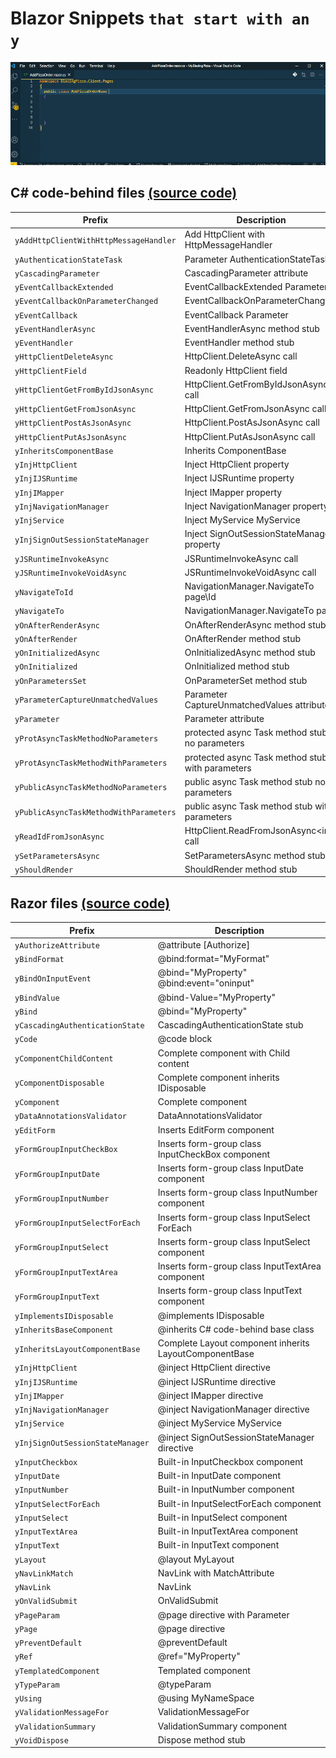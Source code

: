# Blazor Snippets `that start with an y`

![Blazory in Action!](images/blazory_csharp.gif "Blazory - Blazor snippets that start with an 'y' - in Action!")

## C# code-behind files [(source code)](https://github.com/bartvanhoey/Blazory/blob/master/snippets/blazory_csharp.json)

| Prefix                                 | Description                                      |
| -------------------------------------- | ------------------------------------------------ |
| `yAddHttpClientWithHttpMessageHandler` | Add HttpClient with HttpMessageHandler           |
| `yAuthenticationStateTask`             | Parameter AuthenticationStateTask                |
| `yCascadingParameter`                  | CascadingParameter attribute                     |
| `yEventCallbackExtended`               | EventCallbackExtended Parameter                  |
| `yEventCallbackOnParameterChanged`     | EventCallbackOnParameterChanged                  |
| `yEventCallback`                       | EventCallback Parameter                          |
| `yEventHandlerAsync`                   | EventHandlerAsync method stub                    |
| `yEventHandler`                        | EventHandler method stub                         |
| `yHttpClientDeleteAsync`               | HttpClient.DeleteAsync call                      |
| `yHttpClientField`                     | Readonly HttpClient field                        |
| `yHttpClientGetFromByIdJsonAsync`      | HttpClient.GetFromByIdJsonAsync call             |
| `yHttpClientGetFromJsonAsync`          | HttpClient.GetFromJsonAsync call                 |
| `yHttpClientPostAsJsonAsync`           | HttpClient.PostAsJsonAsync call                  |
| `yHttpClientPutAsJsonAsync`            | HttpClient.PutAsJsonAsync call                   |
| `yInheritsComponentBase`               | Inherits ComponentBase                           |
| `yInjHttpClient`                       | Inject HttpClient property                       |
| `yInjIJSRuntime`                       | Inject IJSRuntime property                       |
| `yInjIMapper`                          | Inject IMapper property                          |
| `yInjNavigationManager`                | Inject NavigationManager property                |
| `yInjService`                          | Inject MyService MyService                       |
| `yInjSignOutSessionStateManager`       | Inject SignOutSessionStateManager property       |
| `yJSRuntimeInvokeAsync`                | JSRuntimeInvokeAsync call                        |
| `yJSRuntimeInvokeVoidAsync`            | JSRuntimeInvokeVoidAsync call                    |
| `yNavigateToId`                        | NavigationManager.NavigateTo page\Id             |
| `yNavigateTo`                          | NavigationManager.NavigateTo page                |
| `yOnAfterRenderAsync`                  | OnAfterRenderAsync method stub                   |
| `yOnAfterRender`                       | OnAfterRender method stub                        |
| `yOnInitializedAsync`                  | OnInitializedAsync method stub                   |
| `yOnInitialized`                       | OnInitialized method stub                        |
| `yOnParametersSet`                     | OnParameterSet method stub                       |
| `yParameterCaptureUnmatchedValues`     | Parameter CaptureUnmatchedValues attribute       |
| `yParameter`                           | Parameter attribute                              |
| `yProtAsyncTaskMethodNoParameters`     | protected async Task method stub no parameters   |
| `yProtAsyncTaskMethodWithParameters`   | protected async Task method stub with parameters |
| `yPublicAsyncTaskMethodNoParameters`   | public async Task method stub no parameters      |
| `yPublicAsyncTaskMethodWithParameters` | public async Task method stub with parameters    |
| `yReadIdFromJsonAsync`                 | HttpClient.ReadFromJsonAsync\<int> call          |
| `ySetParametersAsync`                  | SetParametersAsync method stub                   |
| `yShouldRender`                        | ShouldRender method stub                         |

## Razor files [(source code)](https://github.com/bartvanhoey/Blazory/blob/master/snippets/blazory_razor.json)

| Prefix                           | Description                                            |
| -------------------------------- | ------------------------------------------------------ |
| `yAuthorizeAttribute`            | @attribute [Authorize]                                 |
| `yBindFormat`                    | @bind:format="MyFormat"                                |
| `yBindOnInputEvent`              | @bind="MyProperty" @bind:event="oninput"               |
| `yBindValue`                     | @bind-Value="MyProperty"                               |
| `yBind`                          | @bind="MyProperty"                                     |
| `yCascadingAuthenticationState`  | CascadingAuthenticationState stub                      |
| `yCode`                          | @code block                                            |
| `yComponentChildContent`         | Complete component with Child content                  |
| `yComponentDisposable`           | Complete component inherits IDisposable                |
| `yComponent`                     | Complete component                                     |
| `yDataAnnotationsValidator`      | DataAnnotationsValidator                               |
| `yEditForm`                      | Inserts EditForm component                             |
| `yFormGroupInputCheckBox`        | Inserts form-group class InputCheckBox component       |
| `yFormGroupInputDate`            | Inserts form-group class InputDate component           |
| `yFormGroupInputNumber`          | Inserts form-group class InputNumber component         |
| `yFormGroupInputSelectForEach`   | Inserts form-group class InputSelect ForEach           |
| `yFormGroupInputSelect`          | Inserts form-group class InputSelect component         |
| `yFormGroupInputTextArea`        | Inserts form-group class InputTextArea component       |
| `yFormGroupInputText`            | Inserts form-group class InputText component           |
| `yImplementsIDisposable`         | @implements IDisposable                                |
| `yInheritsBaseComponent`         | @inherits C# code-behind base class                    |
| `yInheritsLayoutComponentBase`   | Complete Layout component inherits LayoutComponentBase |
| `yInjHttpClient`                 | @inject HttpClient directive                           |
| `yInjIJSRuntime`                 | @inject IJSRuntime directive                           |
| `yInjIMapper`                    | @inject IMapper directive                              |
| `yInjNavigationManager`          | @inject NavigationManager directive                    |
| `yInjService`                    | @inject MyService MyService                            |
| `yInjSignOutSessionStateManager` | @inject SignOutSessionStateManager directive           |
| `yInputCheckbox`                 | Built-in InputCheckbox component                       |
| `yInputDate`                     | Built-in InputDate component                           |
| `yInputNumber`                   | Built-in InputNumber component                         |
| `yInputSelectForEach`            | Built-in InputSelectForEach component                  |
| `yInputSelect`                   | Built-in InputSelect component                         |
| `yInputTextArea`                 | Built-in InputTextArea component                       |
| `yInputText`                     | Built-in InputText component                           |
| `yLayout`                        | @layout MyLayout                                       |
| `yNavLinkMatch`                  | NavLink with MatchAttribute                            |
| `yNavLink`                       | NavLink                                                |
| `yOnValidSubmit`                 | OnValidSubmit                                          |
| `yPageParam`                     | @page directive with Parameter                         |
| `yPage`                          | @page directive                                        |
| `yPreventDefault`                | @preventDefault                                        |
| `yRef`                           | @ref="MyProperty"                                      |
| `yTemplatedComponent`            | Templated component                                    |
| `yTypeParam`                     | @typeParam                                             |
| `yUsing`                         | @using MyNameSpace                                     |
| `yValidationMessageFor`          | ValidationMessageFor                                   |
| `yValidationSummary`             | ValidationSummary component                            |
| `yVoidDispose`                   | Dispose method stub                                    |

